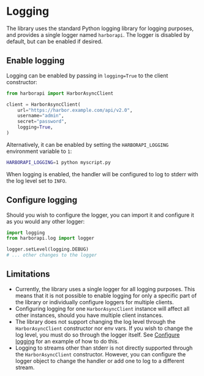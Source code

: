 # Logging

The library uses the standard Python logging library for logging purposes, and provides a single logger named `harborapi`. The logger is disabled by default, but can be enabled if desired.


## Enable logging

Logging can be enabled by passing in `logging=True` to the client constructor:

```python hl_lines="7"
from harborapi import HarborAsyncClient

client = HarborAsyncClient(
    url="https://harbor.example.com/api/v2.0",
    username="admin",
    secret="password",
    logging=True,
)
```

Alternatively, it can be enabled by setting the `HARBORAPI_LOGGING` environment variable to `1`:

```bash
HARBORAPI_LOGGING=1 python myscript.py
```

When logging is enabled, the handler will be configured to log to stderr with the log level set to `INFO`.

## Configure logging

Should you wish to configure the logger, you can import it and configure it as you would any other logger:

```python
import logging
from harborapi.log import logger

logger.setLevel(logging.DEBUG)
# ... other changes to the logger
```

## Limitations

* Currently, the library uses a single logger for all logging purposes. This means that it is not possible to enable logging for only a specific part of the library or individually configure loggers for multiple clients.
* Configuring logging for one `HarborAsyncClient` instance will affect all other instances, should you have multiple client instances.
* The library does not support changing the log level through the `HarborAsyncClient` constructor nor env vars. If you wish to change the log level, you must do so through the logger itself. See [Configure logging](#configure-logging) for an example of how to do this.
* Logging to streams other than stderr is not directly supported through the `HarborAsyncClient` constructor. However, you can configure the logger object to change the handler or add one to log to a different stream.
